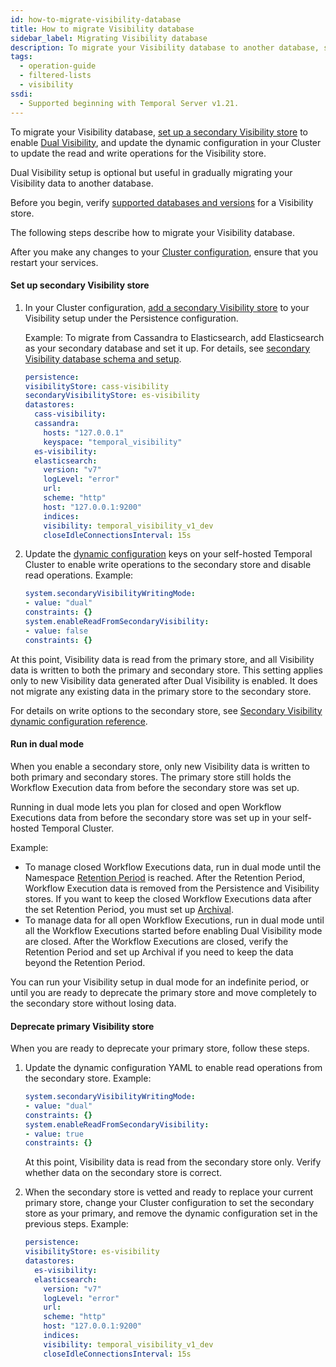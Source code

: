 ```yaml
---
id: how-to-migrate-visibility-database
title: How to migrate Visibility database
sidebar_label: Migrating Visibility database
description: To migrate your Visibility database to another database, set up a secondary Visibility to enable Dual Visibility, and update the dynamic configuration in your Cluster to update the Visibility store read and write operations.
tags:
  - operation-guide
  - filtered-lists
  - visibility
ssdi:
  - Supported beginning with Temporal Server v1.21.
---
```


To migrate your Visibility database, [set up a secondary Visibility store](/self-hosted/how-to-set-up-dual-visibility) to enable [Dual Visibility](/concepts/what-is-dual-visibility), and update the dynamic configuration in your Cluster to update the read and write operations for the Visibility store.

Dual Visibility setup is optional but useful in gradually migrating your Visibility data to another database.

Before you begin, verify [supported databases and versions](/self-hosted/how-to-set-up-visibility-in-a-temporal-cluster) for a Visibility store.

The following steps describe how to migrate your Visibility database.

After you make any changes to your [Cluster configuration](/concepts/what-is-cluster-configuration), ensure that you restart your services.

#### Set up secondary Visibility store

1. In your Cluster configuration, [add a secondary Visibility store](/references/configuration#secondaryvisibilitystore) to your Visibility setup under the Persistence configuration.

   Example: To migrate from Cassandra to Elasticsearch, add Elasticsearch as your secondary database and set it up.
   For details, see [secondary Visibility database schema and setup](/self-hosted/how-to-set-up-dual-visibility).

   ```yaml
   persistence:
   visibilityStore: cass-visibility
   secondaryVisibilityStore: es-visibility
   datastores:
     cass-visibility:
     cassandra:
       hosts: "127.0.0.1"
       keyspace: "temporal_visibility"
     es-visibility:
     elasticsearch:
       version: "v7"
       logLevel: "error"
       url:
       scheme: "http"
       host: "127.0.0.1:9200"
       indices:
       visibility: temporal_visibility_v1_dev
       closeIdleConnectionsInterval: 15s
   ```

1. Update the [dynamic configuration](/clusters#dynamic-configuration) keys on your self-hosted Temporal Cluster to enable write operations to the secondary store and disable read operations.
   Example:

   ```yaml
   system.secondaryVisibilityWritingMode:
   - value: "dual"
   constraints: {}
   system.enableReadFromSecondaryVisibility:
   - value: false
   constraints: {}
   ```

At this point, Visibility data is read from the primary store, and all Visibility data is written to both the primary and secondary store.
This setting applies only to new Visibility data generated after Dual Visibility is enabled.
It does not migrate any existing data in the primary store to the secondary store.

For details on write options to the secondary store, see [Secondary Visibility dynamic configuration reference](/references/dynamic-configuration#secondary-visibility-settings).

#### Run in dual mode

When you enable a secondary store, only new Visibility data is written to both primary and secondary stores.
The primary store still holds the Workflow Execution data from before the secondary store was set up.

Running in dual mode lets you plan for closed and open Workflow Executions data from before the secondary store was set up in your self-hosted Temporal Cluster.

Example:

- To manage closed Workflow Executions data, run in dual mode until the Namespace [Retention Period](/clusters#retention-period) is reached.
  After the Retention Period, Workflow Execution data is removed from the Persistence and Visibility stores.
  If you want to keep the closed Workflow Executions data after the set Retention Period, you must set up [Archival](/self-hosted/archival).
- To manage data for all open Workflow Executions, run in dual mode until all the Workflow Executions started before enabling Dual Visibility mode are closed.
  After the Workflow Executions are closed, verify the Retention Period and set up Archival if you need to keep the data beyond the Retention Period.

You can run your Visibility setup in dual mode for an indefinite period, or until you are ready to deprecate the primary store and move completely to the secondary store without losing data.

#### Deprecate primary Visibility store

When you are ready to deprecate your primary store, follow these steps.

1. Update the dynamic configuration YAML to enable read operations from the secondary store.
   Example:

   ```yaml
   system.secondaryVisibilityWritingMode:
   - value: "dual"
   constraints: {}
   system.enableReadFromSecondaryVisibility:
   - value: true
   constraints: {}
   ```

   At this point, Visibility data is read from the secondary store only.
   Verify whether data on the secondary store is correct.

1. When the secondary store is vetted and ready to replace your current primary store, change your Cluster configuration to set the secondary store as your primary, and remove the dynamic configuration set in the previous steps.
   Example:

   ```yaml
   persistence:
   visibilityStore: es-visibility
   datastores:
     es-visibility:
     elasticsearch:
       version: "v7"
       logLevel: "error"
       url:
       scheme: "http"
       host: "127.0.0.1:9200"
       indices:
       visibility: temporal_visibility_v1_dev
       closeIdleConnectionsInterval: 15s
   ```
